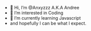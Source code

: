 - 👋 Hi, I’m @Anxyzzz A.K.A Andree
- 👀 I’m interested in Coding
- 🌱 I’m currently learning Javascript
-  and hopefully I can be what I expect.

<!---
Anxyzzz/Anxyzzz is a ✨ special ✨ repository because its `README.md` (this file) appears on your GitHub profile.
You can click the Preview link to take a look at your changes.
--->
